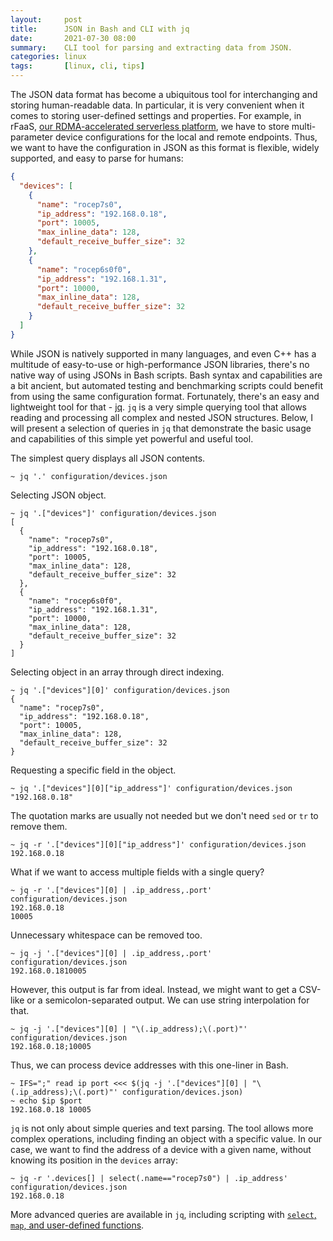 ```yaml
---
layout:     post
title:      JSON in Bash and CLI with jq
date:       2021-07-30 08:00
summary:    CLI tool for parsing and extracting data from JSON.
categories: linux
tags:       [linux, cli, tips]
---
```


The JSON data format has become a ubiquitous tool for interchanging and storing human-readable
data. In particular, it is very convenient when it comes to storing user-defined settings
and properties. For example, in rFaaS,
[our RDMA-accelerated serverless platform](/projects/rfaas), we have to store multi-parameter
device configurations for the local and remote endpoints.
Thus, we want to have the configuration in JSON as this format is flexible,
widely supported, and easy to parse for humans:

```json
{
  "devices": [
    {
      "name": "rocep7s0",
      "ip_address": "192.168.0.18",
      "port": 10005,
      "max_inline_data": 128,
      "default_receive_buffer_size": 32
    },
    {
      "name": "rocep6s0f0",
      "ip_address": "192.168.1.31",
      "port": 10000,
      "max_inline_data": 128,
      "default_receive_buffer_size": 32
    }
  ]
}
```

While JSON is natively supported in many languages, and even C++ has a multitude of
easy-to-use or high-performance JSON libraries, there's no native way of using JSONs in Bash scripts.
Bash syntax and capabilities are a bit ancient, but automated testing and benchmarking scripts could
benefit from using the same configuration format. Fortunately, there's an easy and lightweight
tool for that - [jq](https://stedolan.github.io/jq/). `jq` is a very simple querying tool that
allows reading and processing all complex and nested JSON structures. Below, I will present
a selection of queries in `jq` that demonstrate the basic usage and capabilities of this simple
yet powerful and useful tool.

The simplest query displays all JSON contents.

```shell
~ jq '.' configuration/devices.json
```

Selecting JSON object.

```shell
~ jq '.["devices"]' configuration/devices.json
[
  {
    "name": "rocep7s0",
    "ip_address": "192.168.0.18",
    "port": 10005,
    "max_inline_data": 128,
    "default_receive_buffer_size": 32
  },
  {
    "name": "rocep6s0f0",
    "ip_address": "192.168.1.31",
    "port": 10000,
    "max_inline_data": 128,
    "default_receive_buffer_size": 32
  }
]
```

Selecting object in an array through direct indexing.

```shell
~ jq '.["devices"][0]' configuration/devices.json
{
  "name": "rocep7s0",
  "ip_address": "192.168.0.18",
  "port": 10005,
  "max_inline_data": 128,
  "default_receive_buffer_size": 32
}
```

Requesting a specific field in the object.

```shell
~ jq '.["devices"][0]["ip_address"]' configuration/devices.json
"192.168.0.18"
```

The quotation marks are usually not needed but we don't need `sed` or `tr` to remove them.

```shell
~ jq -r '.["devices"][0]["ip_address"]' configuration/devices.json
192.168.0.18
```

What if we want to access multiple fields with a single query?

```shell
~ jq -r '.["devices"][0] | .ip_address,.port' configuration/devices.json
192.168.0.18
10005
```

Unnecessary whitespace can be removed too.

```shell
~ jq -j '.["devices"][0] | .ip_address,.port' configuration/devices.json
192.168.0.1810005
```

However, this output is far from ideal. Instead, we might want to get a CSV-like or a semicolon-separated output.
We can use string interpolation for that.

```shell
~ jq -j '.["devices"][0] | "\(.ip_address);\(.port)"' configuration/devices.json
192.168.0.18;10005
```

Thus, we can process device addresses with this one-liner in Bash.

```shell
~ IFS=";" read ip port <<< $(jq -j '.["devices"][0] | "\(.ip_address);\(.port)"' configuration/devices.json)
~ echo $ip $port
192.168.0.18 10005
```

`jq` is not only about simple queries and text parsing.
The tool allows more complex operations, including finding an object with a specific value.
In our case, we want to find the address of a device with a given name, without knowing its position in the `devices` array:

```shell
~ jq -r '.devices[] | select(.name=="rocep7s0") | .ip_address' configuration/devices.json
192.168.0.18
```

More advanced queries are available in `jq`, including scripting with [`select`, `map`, and user-defined functions](https://stedolan.github.io/jq/manual/#Advancedfeatures).

